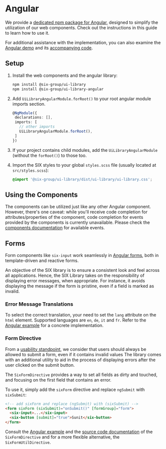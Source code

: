 # Angular

We provide a
[dedicated npm package for Angular](https://www.npmjs.com/package/@six-group/ui-library-angular),
designed to simplify the utilization of our web components. Check out the instructions in this guide
to learn how to use it.

For additional assistance with the implementation, you can also examine the
[Angular demo](https://six-group.github.io/six-webcomponents/demo/angular) and its
[accompanying code](https://github.com/six-group/six-webcomponents/tree/main/examples/angular).

## Setup

1. Install the web components and the angular library:

   ```bash
   npm install @six-group/ui-library
   npm install @six-group/ui-library-angular
   ```

2. Add `UiLibraryAngularModule.forRoot()` to your root angular module imports section.

   ```ts
   @NgModule({
    declarations: [],
    imports: [
      // other imports
      UiLibraryAngularModule.forRoot(),
    ]
   })
   ```

3. If your project contains child modules, add the `UiLibraryAngularModule` (without the
   `forRoot()`) to those too.
4. Import the SIX styles to your global `styles.scss` file (usually located at `src/styles.scss`):

   ```scss
   @import '@six-group/ui-library/dist/ui-library/ui-library.css';
   ```

## Using the Components

The components can be utilized just like any other Angular component. However, there's one caveat:
while you'll receive code completion for attributes/properties of the component, code completion for
events provided by the components is currently unavailable. Please check the
[components documentation](../components/six-alert.md) for available events.

## Forms

Form components like `six-input` work seamlessly in
[Angular forms](https://angular.io/guide/forms-overview), both in template-driven and reactive
forms.

An objective of the SIX library is to ensure a consistent look and feel across all applications.
Hence, the SIX Library takes on the responsibility of displaying error messages, when appropriate.
For instance, it avoids displaying the message if the form is pristine, even if a field is marked as
invalid.

### Error Message Translations

To select the correct translation, your need to set the `lang` attribute on the `html` element.
Supported languages are `en`, `de`, `it` and `fr`. Refer to the
[Angular example](https://github.com/six-group/six-webcomponents/blob/main/examples/angular/src/app/components/header/header.component.ts#L27)
for a concrete implementation.

### Form Directive

From a
[usability standpoint](https://www.bennadel.com/blog/4419-the-user-experience-ux-of-disabled-form-buttons.htm),
we consider that users should always be allowed to submit a form, even if it contains invalid values
The library comes with an additional utility to aid in the process of displaying errors after the
user clicked on the submit button.

The `SixFormDirective` provides a way to set all fields as dirty and touched, and focusing on the
first field that contains an error.

To use it, simply add the `sixForm` directive and replace `ngSubmit` with `sixSubmit`:

```html
<!-- add sixForm and replace (ngSubmit) with (sixSubmit) -->
<form sixForm (sixSubmit)="onSubmit()" [formGroup]="form">
  <six-input>...</six-input>
  <six-button [submit]="true">Sunit</six-button>
</form>
```

Consult the
[Angular example](https://github.com/six-group/six-webcomponents/tree/main/examples/angular) and the
[source code documentation](https://github.com/six-group/six-webcomponents/blob/main/libraries/ui-library-angular/src/lib/form/six-form.directive.ts)
of the `SixFormDirective` and for a more flexible alternative, the `SixFormUtilDirective`.
